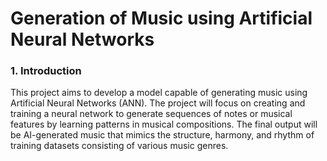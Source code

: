 # Generation of Music using Artificial Neural Networks
### 1. Introduction
This project aims to develop a model capable of generating music using Artificial Neural Networks (ANN). The project will focus on creating and training a neural network to generate sequences of notes or musical features by learning patterns in musical compositions. The final output will be AI-generated music that mimics the structure, harmony, and rhythm of training datasets consisting of various music genres.
